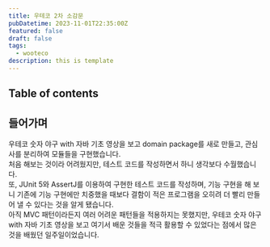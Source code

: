 ```yaml
---
title: 우테코 2차 소감문
pubDatetime: 2023-11-01T22:35:00Z
featured: false
draft: false
tags:
  - wooteco
description: this is template
---
```


## Table of contents

## 들어가며

우테코 숫자 야구 with 자바 기초 영상을 보고 domain package를 새로 만들고, 관심사를 분리하여 모듈들을 구현했습니다.  
처음 해보는 것이라 어려웠지만, 테스트 코드를 작성하면서 하니 생각보다 수월했습니다.  
또, JUnit 5와 AssertJ를 이용하여 구현한 테스트 코드를 작성하며, 기능 구현을 해 보니 기존에 기능 구현에만 치중했을 때보다 결함이 적은 프로그램을 오히려 더 빨리 만들어 낼 수 있다는 것을 알게 됐습니다.  
아직 MVC 패턴이라든지 여러 어려운 패턴들을 적용하지는 못했지만, 우테코 숫자 야구 with 자바 기초 영상을 보고 여기서 배운 것들을 적극 활용할 수 있었다는 점에서 많은 것을 배웠던 일주일이었습니다.
